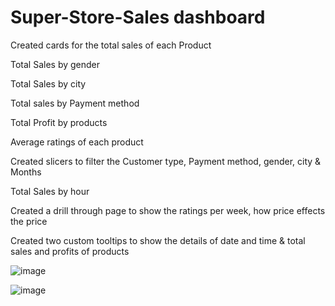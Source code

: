 # Super-Store-Sales dashboard
Created cards for the total sales of each Product

Total Sales by gender

Total Sales by city

Total sales by Payment method

Total Profit by products

Average ratings of each product

Created slicers to filter the Customer type, Payment method, gender, city & Months

Total Sales by hour

Created a drill through page to show the ratings per week, how price effects the price

Created two custom tooltips to show the details of date and time & total sales and profits of products

![image](https://user-images.githubusercontent.com/92555446/177204593-921b7d6b-f57c-4a15-b2ef-d56821b53627.png)

![image](https://user-images.githubusercontent.com/92555446/177204542-bc58385d-b332-4a4b-a237-9ddbbfffd0d7.png)
